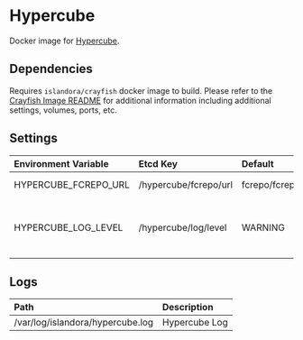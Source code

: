 # Hypercube

Docker image for [Hypercube].

## Dependencies

Requires `islandora/crayfish` docker image to build. Please refer to the
[Crayfish Image README](../crayfish/README.md) for additional information including
additional settings, volumes, ports, etc.

## Settings

| Environment Variable | Etcd Key              | Default                 | Description                               |
| :------------------- | :-------------------- | :---------------------- | :---------------------------------------- |
| HYPERCUBE_FCREPO_URL | /hypercube/fcrepo/url | fcrepo/fcrepo/rest | Fcrepo Rest API URL                       |
| HYPERCUBE_LOG_LEVEL  | /hypercube/log/level  | WARNING                 | The log level for Hypercube micro-service |

## Logs

| Path                             | Description   |
| :------------------------------- | :------------ |
| /var/log/islandora/hypercube.log | Hypercube Log |

[Hypercube]: https://github.com/Islandora/Crayfish/tree/master/Hypercube
